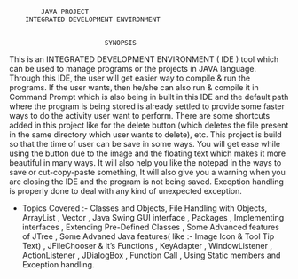 			JAVA PROJECT
		INTEGRATED DEVELOPMENT ENVIRONMENT


                            SYNOPSIS
This is an INTEGRATED DEVELOPMENT ENVIRONMENT ( IDE ) tool which can be used to manage programs or the projects in JAVA language. Through this IDE, the user will get easier way to compile & run the programs. If the user wants, then he/she can also run & compile it in Command Prompt which is also being in built in this IDE and the default path where the program is being stored is already settled to provide some faster ways to do the activity user want to perform. There are some shortcuts added in this project like for the delete button (which deletes the file present in the same directory which user wants to delete), etc. This project is build so that the time of user can be save in some ways. You will get ease while using the button due to the image and the floating text which makes it more beautiful in many ways. It will also help you like the notepad in the ways to save or cut-copy-paste something, It will also give you a warning when you are closing the IDE and the program is not being saved. Exception handling is properly done to deal with any kind of unexpected exception.

* Topics Covered :-
Classes and Objects, File Handling with Objects, ArrayList , Vector , Java Swing GUI interface , Packages , Implementing interfaces , Extending Pre-Defined Classes , Some Advanced features of JTree , Some Advaned Java features( like :- Image Icon & Tool Tip Text) , JFileChooser & it’s Functions , KeyAdapter , WindowListener , ActionListener , JDialogBox , Function Call , Using Static members and Exception handling.
